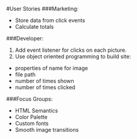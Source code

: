#User Stories
###Marketing:
* Store data from click events
* Calculate totals

###Developer:
1. Add event listener for clicks on each picture.
2. Use object oriented programming to build site:
* properties of name for image
* file path
* number of times shown
* number of times clicked

###Focus Groups:
* HTML Semantics
* Color Palette
* Custom fonts
* Smooth image transitions
